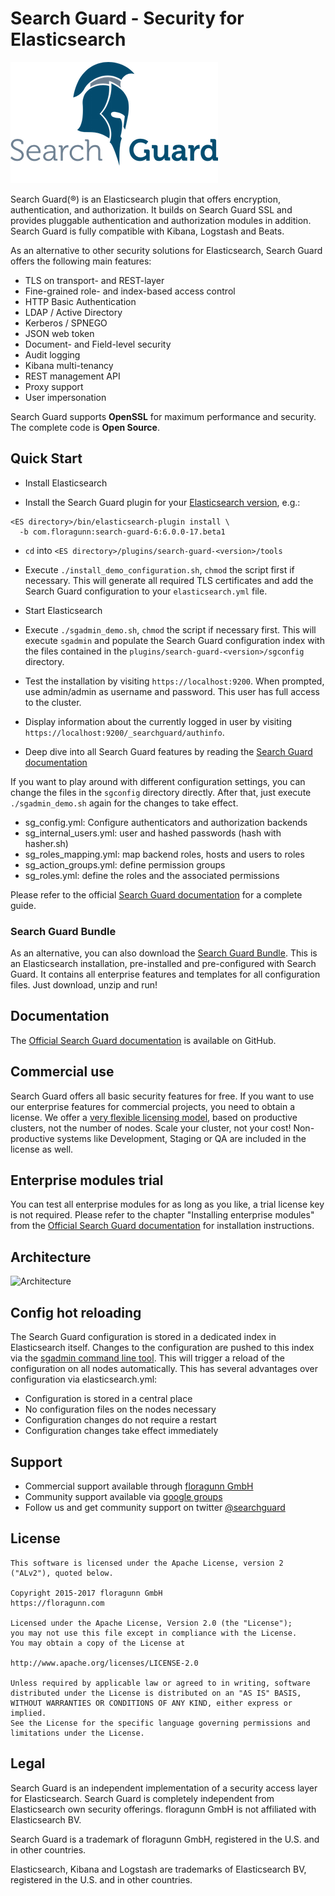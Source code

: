 # Search Guard - Security for Elasticsearch

![Logo](https://raw.githubusercontent.com/floragunncom/sg-assets/master/logo/sg_dlic_small.png) 

Search Guard(®) is an Elasticsearch plugin that offers encryption, authentication, and authorization. It builds on Search Guard SSL and provides pluggable authentication and authorization modules in addition. Search Guard is fully compatible with Kibana, Logstash and Beats.

As an alternative to other security solutions for Elasticsearch, Search Guard offers the following main features:

* TLS on transport- and REST-layer
* Fine-grained role- and index-based access control
* HTTP Basic Authentication
* LDAP / Active Directory
* Kerberos / SPNEGO
* JSON web token
* Document- and Field-level security
* Audit logging
* Kibana multi-tenancy
* REST management API
* Proxy support
* User impersonation

Search Guard supports **OpenSSL** for maximum performance and security. The complete code is **Open Source**.

## Quick Start

* Install Elasticsearch

* Install the Search Guard plugin for your [Elasticsearch version](https://github.com/floragunncom/search-guard/wiki), e.g.:

```
<ES directory>/bin/elasticsearch-plugin install \
  -b com.floragunn:search-guard-6:6.0.0-17.beta1
```

* ``cd`` into ``<ES directory>/plugins/search-guard-<version>/tools``

* Execute ``./install_demo_configuration.sh``, ``chmod`` the script first if necessary. This will generate all required TLS certificates and add the Search Guard configuration to your ``elasticsearch.yml`` file. 

* Start Elasticsearch

* Execute ``./sgadmin_demo.sh``, ``chmod`` the script if necessary first. This will execute ``sgadmin`` and populate the Search Guard configuration index with the files contained in the ``plugins/search-guard-<version>/sgconfig`` directory.

* Test the installation by visiting ``https://localhost:9200``. When prompted, use admin/admin as username and password. This user has full access to the cluster.

* Display information about the currently logged in user by visiting ``https://localhost:9200/_searchguard/authinfo``.

* Deep dive into all Search Guard features by reading the [Search Guard documentation](http://floragunncom.github.io/search-guard-docs/)

If you want to play around with different configuration settings, you can change the files in the ``sgconfig`` directory directly. After that, just execute ``./sgadmin_demo.sh`` again for the changes to take effect. 

* sg\_config.yml: Configure authenticators and authorization backends
* sg\_internal\_users.yml: user and hashed passwords (hash with hasher.sh)
* sg\_roles\_mapping.yml: map backend roles, hosts and users to roles
* sg\_action\_groups.yml: define permission groups
* sg\_roles.yml: define the roles and the associated permissions

Please refer to the official [Search Guard documentation](http://floragunncom.github.io/search-guard-docs/) for a complete guide.

### Search Guard Bundle
As an alternative, you can also download the [Search Guard Bundle](https://github.com/floragunncom/search-guard/wiki/Search-Guard-Bundle). This is an Elasticsearch installation, pre-installed and pre-configured with Search Guard. It contains all enterprise features and templates for all configuration files. Just download, unzip and run! 

## Documentation

The [Official Search Guard documentation](http://floragunncom.github.io/search-guard-docs/) is available on GitHub.

## Commercial use

Search Guard offers all basic security features for free. If you want to use our enterprise features for commercial projects, you need to obtain a license. We offer a [very flexible licensing model](https://floragunn.com/searchguard/searchguard-license-support/), based on productive clusters, not the number of nodes. Scale your cluster, not your cost! Non-productive systems like Development, Staging or QA are included in the license as well.

## Enterprise modules trial

You can test all enterprise modules for as long as you like, a trial license key is not required. Please refer to the chapter "Installing enterprise modules" from the [Official Search Guard documentation](https://github.com/floragunncom/search-guard-docs/blob/master/installation.md) for installation instructions.

## Architecture

![Architecture](https://github.com/floragunncom/sg-assets/raw/master/diagrams/SG_Architecture_Overview.png)


## Config hot reloading

The Search Guard configuration is stored in a dedicated index in Elasticsearch itself. Changes to the configuration are pushed to this index via the [sgadmin command line tool](https://github.com/floragunncom/search-guard-docs/blob/master/sgadmin.md). This will trigger a reload of the configuration on all nodes automatically. This has several advantages over configuration via elasticsearch.yml:

* Configuration is stored in a central place
* No configuration files on the nodes necessary
* Configuration changes do not require a restart
* Configuration changes take effect immediately

## Support
* Commercial support available through [floragunn GmbH](https://floragunn.com/searchguard/searchguard-license-support/)
* Community support available via [google groups](https://groups.google.com/forum/#!forum/search-guard)
* Follow us and get community support on twitter [@searchguard](https://twitter.com/searchguard)

## License

```
This software is licensed under the Apache License, version 2 ("ALv2"), quoted below.

Copyright 2015-2017 floragunn GmbH 
https://floragunn.com

Licensed under the Apache License, Version 2.0 (the "License");
you may not use this file except in compliance with the License.
You may obtain a copy of the License at

http://www.apache.org/licenses/LICENSE-2.0

Unless required by applicable law or agreed to in writing, software
distributed under the License is distributed on an "AS IS" BASIS,
WITHOUT WARRANTIES OR CONDITIONS OF ANY KIND, either express or implied.
See the License for the specific language governing permissions and
limitations under the License.
```

## Legal 

Search Guard is an independent implementation of a security access layer for Elasticsearch. Search Guard is completely independent from Elasticsearch own security offerings. floragunn GmbH is not affiliated with Elasticsearch BV.

Search Guard is a trademark of floragunn GmbH, registered in the U.S. and in other countries.

Elasticsearch, Kibana and Logstash are trademarks of Elasticsearch BV, registered in the U.S. and in other countries. 

